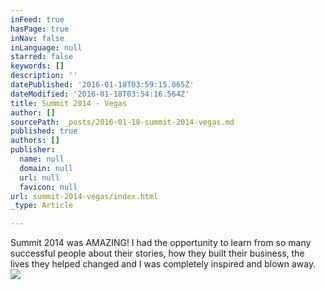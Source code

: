 ```yaml
---
inFeed: true
hasPage: true
inNav: false
inLanguage: null
starred: false
keywords: []
description: ''
datePublished: '2016-01-18T03:59:15.065Z'
dateModified: '2016-01-18T03:54:16.564Z'
title: Summit 2014 - Vegas
author: []
sourcePath: _posts/2016-01-18-summit-2014-vegas.md
published: true
authors: []
publisher:
  name: null
  domain: null
  url: null
  favicon: null
url: summit-2014-vegas/index.html
_type: Article

---
```

Summit 2014 was AMAZING! I had the opportunity to learn from so many successful people about their stories, how they built their business, the lives they helped changed and I was completely inspired and blown away.
![](https://the-grid-user-content.s3-us-west-2.amazonaws.com/2d82c000-5f3a-4c01-9baa-701caa0746f8.JPG)